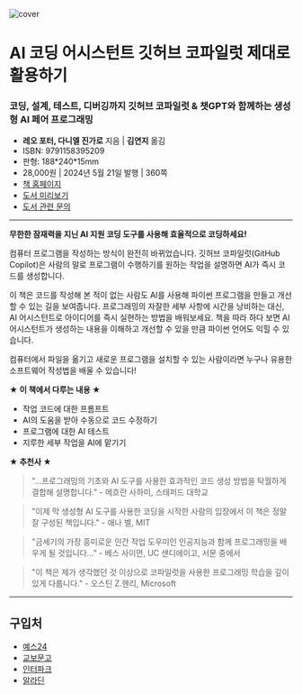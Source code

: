 ![cover](https://wikibook.co.kr/images/cover/l/9791158395209.jpg)

# AI 코딩 어시스턴트 깃허브 코파일럿 제대로 활용하기
### 코딩, 설계, 테스트, 디버깅까지 깃허브 코파일럿 & 챗GPT와 함께하는 생성형 AI 페어 프로그래밍

- **레오 포터, 다니엘 진가로** 지음 | **김연지** 옮김
- ISBN: 9791158395209
- 판형: 188\*240\*15mm
- 28,000원 | 2024년 5월 21일 발행 | 360쪽
- [책 홈페이지](https://wikibook.co.kr/copilot/)
- [도서 미리보기](http://www.yes24.com/Product/Viewer/Preview/126516854)
- [도서 관련 문의](https://wikibook.co.kr/support/contact/)

---

**무한한 잠재력을 지닌 AI 지원 코딩 도구를 사용해 효율적으로 코딩하세요!**

컴퓨터 프로그램을 작성하는 방식이 완전히 바뀌었습니다. 깃허브 코파일럿(GitHub Copilot)은 사람의 말로 프로그램이 수행하기를 원하는 작업을 설명하면 AI가 즉시 코드를 생성합니다.

이 책은 코드를 작성해 본 적이 없는 사람도 AI를 사용해 파이썬 프로그램을 만들고 개선할 수 있는 길을 보여줍니다. 프로그래밍의 자잘한 세부 사항에 시간을 낭비하는 대신, AI 어시스턴트로 아이디어를 즉시 실현하는 방법을 배워보세요. 책을 따라 하다 보면 AI 어시스턴트가 생성하는 내용을 이해하고 개선할 수 있을 만큼 파이썬 언어도 익힐 수 있습니다.

컴퓨터에서 파일을 옮기고 새로운 프로그램을 설치할 수 있는 사람이라면 누구나 유용한 소프트웨어 작성법을 배울 수 있습니다!

**★ 이 책에서 다루는 내용 ★**

- 작업 코드에 대한 프롬프트
- AI의 도움을 받아 수동으로 코드 수정하기
- 프로그램에 대한 AI 테스트
- 지루한 세부 작업을 AI에 맡기기


**★ 추천사 ★**

> "...프로그래밍의 기초와 AI 도구를 사용한 효과적인 코드 생성 방법을 탁월하게 결합해 설명합니다." - 메흐란 사하미, 스태퍼드 대학교

> "이제 막 생성형 AI 도구를 사용한 코딩을 시작한 사람의 입장에서 이 책은 정말 잘 구성된 책입니다." - 애나 벨, MIT

> "금세기의 가장 흥미로운 인간 작업 도우미인 인공지능과 함께 프로그래밍을 배우게 될 것입니다...” - 베스 사이먼, UC 샌디에이고, 서문 중에서

> "이 책은 제가 생각했던 것 이상으로 코파일럿을 사용한 프로그래밍 학습을 깊이 있게 다룹니다." - 오스틴 Z.헨리, Microsoft

---
 
 ## 구입처
 
 - [예스24](https://www.yes24.com/Product/Goods/126516854)
 - [교보문고](https://product.kyobobook.co.kr/detail/S000213260048)
 - [인터파크](https://book.interpark.com/product/BookDisplay.do?_method=detail&sc.prdNo=356912917)
 - [알라딘](https://www.aladin.co.kr/shop/wproduct.aspx?ItemId=339488413)
